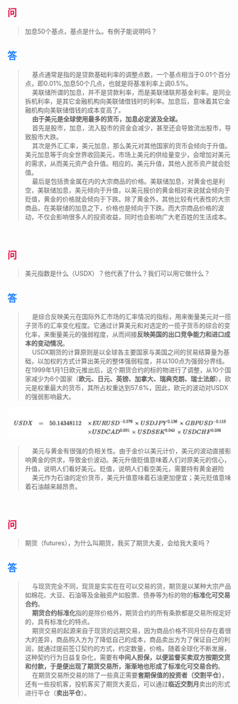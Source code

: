 ## <span style="color: #e21046">问</span>
> 加息50个基点，基点是什么。有例子能说明吗？  
## <span style="color: #1e80ff">答</span>
> &nbsp;&nbsp;&nbsp;&nbsp;基点通常是指的是贷款基础利率的调整点数，一个基点相当于0.01个百分点，即0.01%,加息50个几点，也就是将基准利率上调0.5%。  
&nbsp;&nbsp;&nbsp;&nbsp;美联储所谓的加息，并不是贷款利率，而是美联储联邦基金利率。是同业拆机利率，是其它金融机构向美联储借钱时的利率。加息后，意味着其它金融机构向美联储借钱的成本变高了。  
&nbsp;&nbsp;&nbsp;&nbsp;**由于美元是全球使用最多的货币，加息必定波及全球。**  
&nbsp;&nbsp;&nbsp;&nbsp;首先是股市，加息，流入股市的资金会减少，甚至还会导致流出股市，导致股市大跌。  
&nbsp;&nbsp;&nbsp;&nbsp;其次是外汇汇率，美元加息，那么美元对其他国家的货币会倾向于升值。美元加息等于向全世界收回美元，市场上美元的供给量变少，会增加对美元的需求，从而美元资产会升值。相应的。美元升值，其他人民币资产就会贬值。  
&nbsp;&nbsp;&nbsp;&nbsp;最后是包括贵金属在内的大宗商品的价格。美联储加息，对黄金也是利空，美联储加息，美元倾向于升值，以美元报价的黄金相对来说就会倾向于贬值，黄金的价格就会倾向于下跌。除了黄金外，其他比较有代表性的大宗商品，在美联储的加息之下，价格也是倾向于下跌。而大宗商品价格的波动，不仅会影响很多人的投资收益，同时也会影响广大老百姓的生活成本。

<br>

## <span style="color: #e21046">问</span>
> 美元指数是什么（USDX）？他代表了什么？我们可以用它做什么？  
## <span style="color: #1e80ff">答</span>
>&nbsp;&nbsp;&nbsp;&nbsp;是综合反映美元在国际外汇市场的汇率情况的指标，用来衡量美元对一揽子货币的汇率变化程度。它通过计算美元和对选定的一揽子货币的综合的变化率，来衡量美元的强弱程度，从而间接**反映美国的出口竞争能力和进口成本的变动情况**。  
&nbsp;&nbsp;&nbsp;&nbsp;USDX期货的计算原则是以全球各主要国家与美国之间的贸易结算量为基础，以加权的方式计算出美元的整体强弱程度，并以100点为强弱分界线。在1999年1月1日欧元推出后，这个期货合约的标的物进行了调整，从10个国家减少为6个国家（**欧元、日元、英镑、加拿大、瑞典克朗、瑞士法郎**）。欧元是权重最大的货币，其所占权重达到57.6%，因此，欧元的波动对USDX的强弱影响最大。  

![USDX](../img/2022-07-26_22:40:45.png)  

> &nbsp;&nbsp;&nbsp;&nbsp;美元与黄金有很强的负相关性。由于金价以美元计价，美元的波动直接影响黄金的供求，导致金价波动。美元升值贬值意味着人们对原美元的信心，升值，说明人们看好美元。贬值，说明人们看空美元，需要持有黄金避险   
&nbsp;&nbsp;&nbsp;&nbsp;美元作为石油的定价货币，美元升值意味着石油更加便宜；美元贬值意味着石油越来越昂贵。


<br>

## <span style="color: #e21046">问</span>
> 期货（futures），为什么叫期货，我买了期货大麦，会给我大麦吗？  
## <span style="color: #1e80ff">答</span>
> &nbsp;&nbsp;&nbsp;&nbsp;与现货完全不同，现货是实实在在可以交易的货，期货是以某种大宗产品如棉花、大豆、石油等及金融资产如股票、债券等为标的物的**标准化可交易合约**。  
&nbsp;&nbsp;&nbsp;&nbsp;**期货合约标准化**指的是除价格外，期货合约的所有条款都是交易所规定好的，具有标准化的特点。  
&nbsp;&nbsp;&nbsp;&nbsp;期货交易的起源来自于现货的远期交易，因为商品价格不同月份存在着很大的差异，商品购入方为了降低自己的成本，商品卖出方为了保证自己的利润，就通过提前签订契约的方式，约定数量，价格。随着全球化不断发展，这种契约行为日益复杂化，需要有**中间人担保，**以便监督买卖双方按期交货和付款，于是便出现了期货交易所，渐渐地也形成了**标准化可交易合约**。  
&nbsp;&nbsp;&nbsp;&nbsp;在期货交易所交易的除了一些真正需要**套期保值的投资者（交割平仓）**，还有一些投机客，投机客买了期货大麦后，可以通过**临近交割月**卖出的形式进行平仓（**卖出平仓**）。  